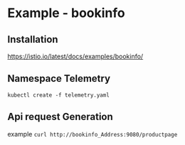 # Example - bookinfo

## Installation
https://istio.io/latest/docs/examples/bookinfo/

## Namespace Telemetry
```kubectl create -f telemetry.yaml```

## Api request Generation
example
```curl http://bookinfo_Address:9080/productpage```